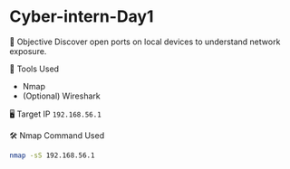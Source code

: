 # Cyber-intern-Day1

🎯 Objective
Discover open ports on local devices to understand network exposure.

🧰 Tools Used
- Nmap
- (Optional) Wireshark

🖥️ Target IP
`192.168.56.1`

🛠️ Nmap Command Used
```bash
nmap -sS 192.168.56.1
